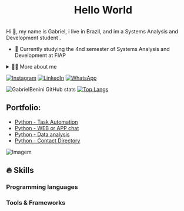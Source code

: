 <!--título-->
<div id="user-content-toc">
  <ul align="center">
    <summary><h1 style="display: inline-block">Hello World</h1></summary>
</div>

<!-- Presentation -->
<p>
  Hi 👋, my name is Gabriel, i live in Brazil, and im a Systems Analysis and Development student .

  - 🌱 Currently studying the 4nd semester of Systems Analysis and Development at FIAP 

</p>

<!-- Dropdown -->
<details>
  <summary>👨‍💻 More about me </summary>

  - 💬 I'm 22 years old, currently living in Americana - SP. I have advanced English, and knowledge in HTML, CSS, Python .

  - ⚡ Passionate about technology, I love studying, and always acquiring new knowledge! I believe that our personal interests contribute to a more accurate perception of things and to solving problems . 
</details>

<!-- Links -->
[![Instagram](https://img.shields.io/badge/Instagram-E4405F?style=for-the-badge&logo=instagram&logoColor=white)](https://www.instagram.com/gabriel_benini/)
[![LinkedIn](https://img.shields.io/badge/LinkedIn-0077B5?style=for-the-badge&logo=linkedin&logoColor=white)](https://www.linkedin.com/in/gabriel-benini-78bb2b271/)
[![WhatsApp](https://img.shields.io/badge/WhatsApp-25D366?style=for-the-badge&logo=whatsapp&logoColor=white)](https://wa.me/5519983060132)

<!-- GithubStats -->
![GabrielBenini GitHub stats](https://github-readme-stats.vercel.app/api?username=GabrielBenini&show_icons=true&theme=radical)
[![Top Langs](https://github-readme-stats.vercel.app/api/top-langs/?username=GabrielBenini&show_icons=true&theme=radical)](https://github.com/anuraghazra/github-readme-stats)

<!-- Portfolio -->
## Portfolio:
- [Python - Task Automation](https://github.com/GabrielBenini/Automacao-De-Tarefas)
- [Python - WEB or APP chat](https://github.com/GabrielBenini/Chat-Web-E-App)
- [Python - Data analysis](https://github.com/GabrielBenini/Analise-De-Dados)
- [Python - Contact Directory](https://github.com/GabrielBenini/Agenda-De-Contatos)

<!-- GIF -->
<p align="left">
  <img align="center" src="https://github.com/VariableBee/VariableBee/assets/77739311/4e9f41af-6b57-49a7-b15a-74322e96b4d7" alt="Imagem">
</p>

## 🔥 Skills
<!-- Skills: Programming Languages -->
  <div style="flex-basis: 48%;">
    <h3>Programming languages</h3>
   
  </div>
  
  <!-- Skills: Tools & Frameworks -->
  <div style="flex-basis: 48%;">
    <h3>Tools & Frameworks</h3>
     
  </div>
  
